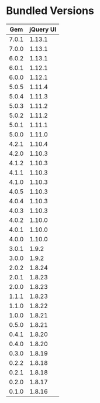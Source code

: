 # Bundled Versions

| Gem    | jQuery UI |
|--------|-----------|
| 7.0.1  | 1.13.1    |
| 7.0.0  | 1.13.1    |
| 6.0.2  | 1.13.1    |
| 6.0.1  | 1.12.1    |
| 6.0.0  | 1.12.1    |
| 5.0.5  | 1.11.4    |
| 5.0.4  | 1.11.3    |
| 5.0.3  | 1.11.2    |
| 5.0.2  | 1.11.2    |
| 5.0.1  | 1.11.1    |
| 5.0.0  | 1.11.0    |
| 4.2.1  | 1.10.4    |
| 4.2.0  | 1.10.3    |
| 4.1.2  | 1.10.3    |
| 4.1.1  | 1.10.3    |
| 4.1.0  | 1.10.3    |
| 4.0.5  | 1.10.3    |
| 4.0.4  | 1.10.3    |
| 4.0.3  | 1.10.3    |
| 4.0.2  | 1.10.0    |
| 4.0.1  | 1.10.0    |
| 4.0.0  | 1.10.0    |
| 3.0.1  | 1.9.2     |
| 3.0.0  | 1.9.2     |
| 2.0.2  | 1.8.24    |
| 2.0.1  | 1.8.23    |
| 2.0.0  | 1.8.23    |
| 1.1.1  | 1.8.23    |
| 1.1.0  | 1.8.22    |
| 1.0.0  | 1.8.21    |
| 0.5.0  | 1.8.21    |
| 0.4.1  | 1.8.20    |
| 0.4.0  | 1.8.20    |
| 0.3.0  | 1.8.19    |
| 0.2.2  | 1.8.18    |
| 0.2.1  | 1.8.18    |
| 0.2.0  | 1.8.17    |
| 0.1.0  | 1.8.16    |
